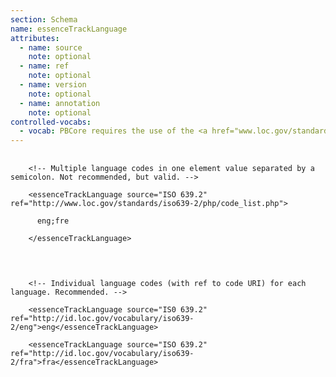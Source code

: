```yaml
---
section: Schema
name: essenceTrackLanguage
attributes:
  - name: source
    note: optional
  - name: ref
    note: optional
  - name: version
    note: optional
  - name: annotation
    note: optional
controlled-vocabs:
  - vocab: PBCore requires the use of the <a href="www.loc.gov/standards/iso639-2/">ISO 639.2</a> or <a href="https://iso639-3.sil.org/code_tables/639/data">ISO 639.3</a> 3-letter language codes.
---
```

<pre>
  <code>
    &lt;!-- Multiple language codes in one element value separated by a semicolon. Not recommended, but valid. --&gt;<br>
    &lt;essenceTrackLanguage source=&quot;ISO 639.2&quot; ref=&quot;http://www.loc.gov/standards/iso639-2/php/code_list.php&quot;&gt;<br>
      eng;fre<br>
    &lt;/essenceTrackLanguage&gt;<br>
  </code>
</pre>

<pre>
  <code>
    &lt;!-- Individual language codes (with ref to code URI) for each language. Recommended. --&gt;<br>
    &lt;essenceTrackLanguage source=&quot;IS0 639.2&quot; ref=&quot;http://id.loc.gov/vocabulary/iso639-2/eng&quot;&gt;eng&lt;/essenceTrackLanguage&gt;<br>
    &lt;essenceTrackLanguage source=&quot;ISO 639.2&quot; ref=&quot;http://id.loc.gov/vocabulary/iso639-2/fra&quot;&gt;fra&lt;/essenceTrackLanguage&gt;<br>
  </code>
</pre>
